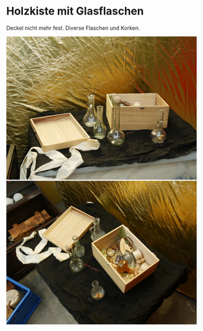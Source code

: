 # Holzkiste mit Glasflaschen

Deckel nicht mehr fest. Diverse Flaschen und Korken.









[![holzkiste-mit-glasflaschen](P1940834_thumb.jpg)](P1940834.JPG)
[![holzkiste-mit-glasflaschen](P1940835_thumb.jpg)](P1940835.JPG)
